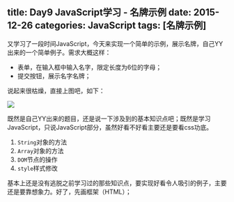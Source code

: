 title: Day9 JavaScript学习 - 名牌示例
date: 2015-12-26
categories: JavaScript
tags: [名牌示例]
---

又学习了一段时间JavaScript，今天来实现一个简单的示例，展示名牌，自己YY出来的一个简单例子。需求大概这样：

- 表单，在输入框中输入名字，限定长度为6位的字母；
- 提交按钮，展示名字名牌；

说起来很枯燥，直接上图吧，如下：

![](image01.png)  

既然是自己YY出来的题目，还是说一下涉及到的基本知识点吧；既然是学习JavaScript，只说JavaScript部分，虽然好看不好看主要还是要看css功底。

1. `String`对象的方法
2. `Array`对象的方法
3. `DOM`节点的操作
4. `style`样式修改

基本上还是没有逃脱之前学习过的那些知识点，要实现好看令人吸引的例子，主要还是要靠想象力。好了，先画框架（HTML）；

```

```


